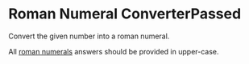 # Roman Numeral ConverterPassed
Convert the given number into a roman numeral.

All [roman numerals](http://www.mathsisfun.com/roman-numerals.html) answers should be provided in upper-case.